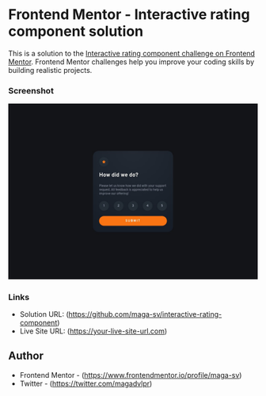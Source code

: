 # Frontend Mentor - Interactive rating component solution

This is a solution to the [Interactive rating component challenge on Frontend Mentor](https://www.frontendmentor.io/challenges/interactive-rating-component-koxpeBUmI). Frontend Mentor challenges help you improve your coding skills by building realistic projects. 

### Screenshot

![](./src/assets/images/screenshot.jpg)

### Links

- Solution URL: (https://github.com/maga-sv/interactive-rating-component)
- Live Site URL: (https://your-live-site-url.com)

## Author

- Frontend Mentor - (https://www.frontendmentor.io/profile/maga-sv)
- Twitter - (https://twitter.com/magadvlpr)